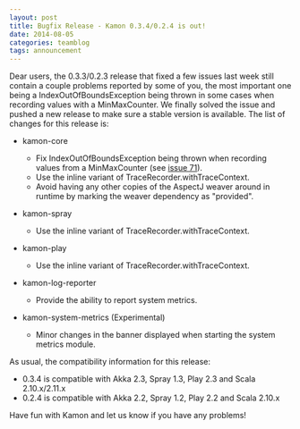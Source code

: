 ```yaml
---
layout: post
title: Bugfix Release - Kamon 0.3.4/0.2.4 is out!
date: 2014-08-05
categories: teamblog
tags: announcement
---
```


Dear users, the 0.3.3/0.2.3 release that fixed a few issues last week still contain a couple problems reported by some
of you, the most important one being a IndexOutOfBoundsException being thrown in some cases when recording values with a
MinMaxCounter. We finally solved the issue and pushed a new release to make sure a stable version is available. The list
of changes for this release is:

* kamon-core
   * Fix IndexOutOfBoundsException being thrown when recording values from a MinMaxCounter (see [issue 71](https://github.com/kamon-io/Kamon/issues/71)).
   * Use the inline variant of TraceRecorder.withTraceContext.
   * Avoid having any other copies of the AspectJ weaver around in runtime by marking the weaver dependency as "provided".

* kamon-spray
   * Use the inline variant of TraceRecorder.withTraceContext.

* kamon-play
   * Use the inline variant of TraceRecorder.withTraceContext.

* kamon-log-reporter
   * Provide the ability to report system metrics.

* kamon-system-metrics (Experimental)
   * Minor changes in the banner displayed when starting the system metrics module.

As usual, the compatibility information for this release:

   * 0.3.4 is compatible with Akka 2.3, Spray 1.3, Play 2.3 and Scala 2.10.x/2.11.x
   * 0.2.4 is compatible with Akka 2.2, Spray 1.2, Play 2.2 and Scala 2.10.x

Have fun with Kamon and let us know if you have any problems!

[issue 71]: https://github.com/kamon-io/Kamon/issues/69
